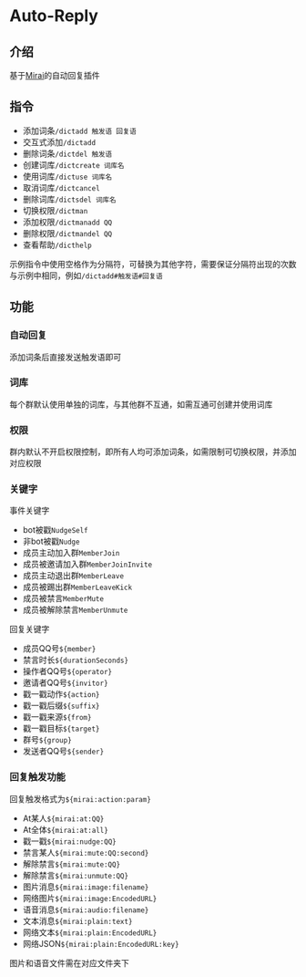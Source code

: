 # Auto-Reply

## 介绍

基于[Mirai](https://github.com/mamoe/mirai)的自动回复插件

## 指令

- 添加词条`/dictadd 触发语 回复语`
- 交互式添加`/dictadd`
- 删除词条`/dictdel 触发语`
- 创建词库`/dictcreate 词库名`
- 使用词库`/dictuse 词库名`
- 取消词库`/dictcancel`
- 删除词库`/dictsdel 词库名`
- 切换权限`/dictman`
- 添加权限`/dictmanadd QQ`
- 删除权限`/dictmandel QQ`
- 查看帮助`/dicthelp`

示例指令中使用空格作为分隔符，可替换为其他字符，需要保证分隔符出现的次数与示例中相同，例如`/dictadd#触发语#回复语`

## 功能

### 自动回复

添加词条后直接发送触发语即可

### 词库

每个群默认使用单独的词库，与其他群不互通，如需互通可创建并使用词库

### 权限

群内默认不开启权限控制，即所有人均可添加词条，如需限制可切换权限，并添加对应权限

### 关键字

事件关键字

- bot被戳`NudgeSelf`
- 非bot被戳`Nudge`
- 成员主动加入群`MemberJoin`
- 成员被邀请加入群`MemberJoinInvite`
- 成员主动退出群`MemberLeave`
- 成员被踢出群`MemberLeaveKick`
- 成员被禁言`MemberMute`
- 成员被解除禁言`MemberUnmute`

回复关键字

- 成员QQ号`${member}`
- 禁言时长`${durationSeconds}`
- 操作者QQ号`${operator}`
- 邀请者QQ号`${invitor}`
- 戳一戳动作`${action}`
- 戳一戳后缀`${suffix}`
- 戳一戳来源`${from}`
- 戳一戳目标`${target}`
- 群号`${group}`
- 发送者QQ号`${sender}`

### 回复触发功能

回复触发格式为`${mirai:action:param}`

- At某人`${mirai:at:QQ}`
- At全体`${mirai:at:all}`
- 戳一戳`${mirai:nudge:QQ}`
- 禁言某人`${mirai:mute:QQ:second}`
- 解除禁言`${mirai:mute:QQ}`
- 解除禁言`${mirai:unmute:QQ}`
- 图片消息`${mirai:image:filename}`
- 网络图片`${mirai:image:EncodedURL}`
- 语音消息`${mirai:audio:filename}`
- 文本消息`${mirai:plain:text}`
- 网络文本`${mirai:plain:EncodedURL}`
- 网络JSON`${mirai:plain:EncodedURL:key}`

图片和语音文件需在对应文件夹下